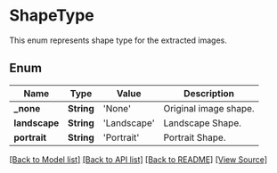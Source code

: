 ﻿# ShapeType
This enum represents shape type for the extracted images.

## Enum
Name | Type | Value | Description
------------ | ------------- | ------------- | -------------
**_none** | **String** | 'None' | Original image shape.
**landscape** | **String** | 'Landscape' | Landscape Shape.
**portrait** | **String** | 'Portrait' | Portrait Shape.

[[Back to Model list]](../README.md#documentation-for-models) [[Back to API list]](../README.md#documentation-for-api-endpoints) [[Back to README]](../README.md) [[View Source]](../AsposePdfCloud/Models/ShapeType.swift)

